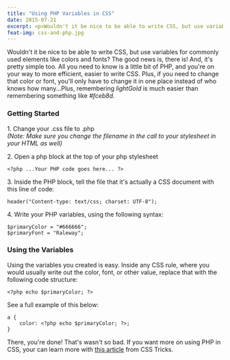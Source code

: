 ```yaml
---
title: "Using PHP Variables in CSS"
date: 2015-07-21
excerpt: <p>Wouldn't it be nice to be able to write CSS, but use variables for commonly used elements like colors and fonts? The good news is, there is! And, it's pretty simple too.</p>
feat-img: css-and-php.jpg
---
```


Wouldn't it be nice to be able to write CSS, but use variables for commonly used elements like colors and fonts? The good news is, there is! And, it's pretty simple too. All you need to know is a little bit of PHP, and you're on your way to more efficient, easier to write CSS. Plus, if you need to change that color or font, you'll only have to change it in one place instead of who knows how many...Plus, remembering _lightGold_ is much easier than remembering something like _#fceb8d_.

### Getting Started

1\. Change your .css file to .php <br> _(Note: Make sure you change the filename in the call to your stylesheet in your HTML as well)_

2\. Open a php block at the top of your php stylesheet

	<?php ...Your PHP code goes here... ?>

3\. Inside the PHP block, tell the file that it's actually a CSS document with this line of code:

	header("Content-type: text/css; charset: UTF-8");

4\. Write your PHP variables, using the following syntax:

	$primaryColor = "#666666";
	$primaryFont = "Raleway";

### Using the Variables

Using the variables you created is easy. Inside any CSS rule, where you would usually write out the color, font, or other value, replace that with the following code structure:

	<?php echo $primaryColor; ?>

See a full example of this below:

	a {
		color: <?php echo $primaryColor; ?>;
	}

There, you're done! That's wasn't so bad. If you want more on using PHP in CSS, your can learn more with [this article](https://css-tricks.com/css-variables-with-php/) from CSS Tricks.